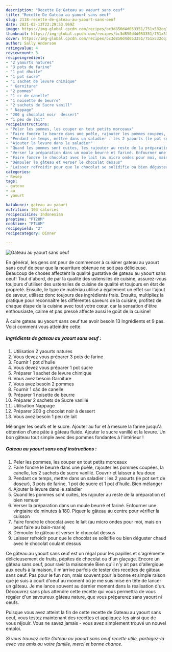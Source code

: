 ```yaml
---
description: "Recette De Gateau au yaourt sans oeuf"
title: "Recette De Gateau au yaourt sans oeuf"
slug: 2118-recette-de-gateau-au-yaourt-sans-oeuf
date: 2021-02-13T22:29:53.969Z
image: https://img-global.cpcdn.com/recipes/bc3d850d4d053351/751x532cq70/gateau-au-yaourt-sans-oeuf-photo-principale-de-la-recette.jpg
thumbnail: https://img-global.cpcdn.com/recipes/bc3d850d4d053351/751x532cq70/gateau-au-yaourt-sans-oeuf-photo-principale-de-la-recette.jpg
cover: https://img-global.cpcdn.com/recipes/bc3d850d4d053351/751x532cq70/gateau-au-yaourt-sans-oeuf-photo-principale-de-la-recette.jpg
author: Sally Anderson
ratingvalue: 4
reviewcount: 3
recipeingredient:
- "2 yaourts natures"
- "3 pots de farine"
- "1 pot dhuile"
- "1 pot sucre"
- "1 sachet de levure chimique"
- " Garniture"
- "2 pommes"
- "1 cc de canelle"
- "1 noisette de beurre"
- "2 sachets de Sucre vanill"
- " Nappage"
- "200 g chocolat noir  dessert"
- "1 peu de lait"
recipeinstructions:
- "Peler les pommes, les couper en tout petits morceaux"
- "Faire fondre le beurre dans une poêle, rajouter les pommes coupées, la canelle, les 2 sachets de sucre vanillé. Couvrir et laisser à feu doux"
- "Pendant ce temps, mettre dans un saladier : les 2 yaourts (le pot sert de doseur), 3 pots de farine, 1 pot de sucre et 1 pot d&#39;huile. Bien mélanger"
- "Ajouter la levure dans le saladier"
- "Quand les pommes sont cuites, les rajouter au reste de la préparation et bien remuer"
- "Verser la préparation dans un moule beurré et fariné. Enfourner une vingtaine de minutes à 180. Piquer le gâteau au centre pour vérifier la cuisson"
- "Faire fondre le chocolat avec le lait (au micro ondes pour moi, mais on peut faire au bain-marie)"
- "Démouler le gâteau et verser le chocolat dessus"
- "Laisser refroidir pour que le chocolat se solidifie ou bien déguster chaud avec le chocolat coulant dessus"
categories:
- Resep
tags:
- gateau
- au
- yaourt

katakunci: gateau au yaourt 
nutrition: 103 calories
recipecuisine: Indonesian
preptime: "PT28M"
cooktime: "PT40M"
recipeyield: "2"
recipecategory: Dinner

---
```



![Gateau au yaourt sans oeuf](https://img-global.cpcdn.com/recipes/bc3d850d4d053351/751x532cq70/gateau-au-yaourt-sans-oeuf-photo-principale-de-la-recette.jpg)

En général, les gens ont peur de commencer à cuisiner gateau au yaourt sans oeuf de peur que la nourriture obtenue ne soit pas délicieuse. Beaucoup de choses affectent la qualité gustative de gateau au yaourt sans oeuf! Tout d'abord, de par la qualité des ustensiles de cuisine, assurez-vous toujours d'utiliser des ustensiles de cuisine de qualité et toujours en état de propreté. Ensuite, le type de matériau utilisé a également un effet sur l'ajout de saveur, utilisez donc toujours des ingrédients frais. Ensuite, multipliez la pratique pour reconnaître les différentes saveurs de la cuisine, profitez de chaque étape de la cuisine avec tout votre cœur, car la sensation d'être enthousiaste, calme et pas pressé affecte aussi le goût de la cuisine!

<!--inarticleads1-->

À cuire gateau au yaourt sans oeuf tue avoir besoin 13 Ingrédients et 9 pas. Voici comment vous atteindre cette.

##### Ingrédients de gateau au yaourt sans oeuf :

1. Utilisation 2 yaourts natures
1. Vous devez vous préparer 3 pots de farine
1. Fournir 1 pot d&#39;huile
1. Vous devez vous préparer 1 pot sucre
1. Préparer 1 sachet de levure chimique
1. Vous avez besoin  Garniture
1. Vous avez besoin 2 pommes
1. Fournir 1 càc de canelle
1. Préparer 1 noisette de beurre
1. Préparer 2 sachets de Sucre vanillé
1. Utilisation  Nappage
1. Préparer 200 g chocolat noir à dessert
1. Vous avez besoin 1 peu de lait


Mélanger les oeufs et le sucre. Ajouter au fur et à mesure la farine jusqu&#39;à obtention d&#39;une pâte à gâteau fluide. Ajouter le sucre vanillé et la levure. Un bon gâteau tout simple avec des pommes fondantes à l&#39;intérieur ! 

<!--inarticleads2-->

##### Gateau au yaourt sans oeuf instructions :

1. Peler les pommes, les couper en tout petits morceaux
1. Faire fondre le beurre dans une poêle, rajouter les pommes coupées, la canelle, les 2 sachets de sucre vanillé. Couvrir et laisser à feu doux
1. Pendant ce temps, mettre dans un saladier : les 2 yaourts (le pot sert de doseur), 3 pots de farine, 1 pot de sucre et 1 pot d&#39;huile. Bien mélanger
1. Ajouter la levure dans le saladier
1. Quand les pommes sont cuites, les rajouter au reste de la préparation et bien remuer
1. Verser la préparation dans un moule beurré et fariné. Enfourner une vingtaine de minutes à 180. Piquer le gâteau au centre pour vérifier la cuisson
1. Faire fondre le chocolat avec le lait (au micro ondes pour moi, mais on peut faire au bain-marie)
1. Démouler le gâteau et verser le chocolat dessus
1. Laisser refroidir pour que le chocolat se solidifie ou bien déguster chaud avec le chocolat coulant dessus


Ce gâteau au yaourt sans œuf est un régal pour les papilles et s&#39;agrémente délicieusement de fruits, pépites de chocolat ou d&#39;un glaçage. Encore un gâteau sans oeuf, pour ravir la maisonnée Bien qu&#39;il n&#39;y ait pas d&#39;allergique aux oeufs à la maison, il m&#39;arrive parfois de tester des recettes de gâteau sans oeuf. Pas pour le fun non, mais souvent pour la bonne et simple raison que je suis à court d&#39;oeuf au moment où je me suis mise en tête de lancer un gâteau. Je me lance souvent au dernier moment dans la réalisation d&#39;un. Découvrez sans plus attendre cette recette qui vous permettra de vous régaler d&#39;un savoureux gâteau nature, que vous préparerez sans yaourt ni oeufs. 

<!--inarticleads1-->

<p>
Puisque vous avez atteint la fin de cette recette de Gateau au yaourt sans oeuf, vous testez maintenant des recettes et appliquez-les ainsi que de vous réjouir. Vous ne savez jamais - vous avez simplement trouvé un nouvel emploi.
</p>

<p>
<i>Si vous trouvez cette Gateau au yaourt sans oeuf recette utile, partagez-la avec vos amis ou votre famille, merci et bonne chance.</i>
</p>

